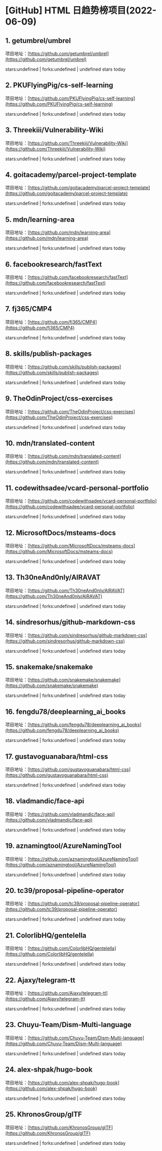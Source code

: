 # [GitHub] HTML 日趋势榜项目(2022-06-09)

## 1. getumbrel/umbrel 

项目地址：[https://github.com/getumbrel/umbrel](https://github.com/getumbrel/umbrel)

stars:undefined | forks:undefined | undefined stars today 



## 2. PKUFlyingPig/cs-self-learning 

项目地址：[https://github.com/PKUFlyingPig/cs-self-learning](https://github.com/PKUFlyingPig/cs-self-learning)

stars:undefined | forks:undefined | undefined stars today 



## 3. Threekiii/Vulnerability-Wiki 

项目地址：[https://github.com/Threekiii/Vulnerability-Wiki](https://github.com/Threekiii/Vulnerability-Wiki)

stars:undefined | forks:undefined | undefined stars today 



## 4. goitacademy/parcel-project-template 

项目地址：[https://github.com/goitacademy/parcel-project-template](https://github.com/goitacademy/parcel-project-template)

stars:undefined | forks:undefined | undefined stars today 



## 5. mdn/learning-area 

项目地址：[https://github.com/mdn/learning-area](https://github.com/mdn/learning-area)

stars:undefined | forks:undefined | undefined stars today 



## 6. facebookresearch/fastText 

项目地址：[https://github.com/facebookresearch/fastText](https://github.com/facebookresearch/fastText)

stars:undefined | forks:undefined | undefined stars today 



## 7. fj365/CMP4 

项目地址：[https://github.com/fj365/CMP4](https://github.com/fj365/CMP4)

stars:undefined | forks:undefined | undefined stars today 



## 8. skills/publish-packages 

项目地址：[https://github.com/skills/publish-packages](https://github.com/skills/publish-packages)

stars:undefined | forks:undefined | undefined stars today 



## 9. TheOdinProject/css-exercises 

项目地址：[https://github.com/TheOdinProject/css-exercises](https://github.com/TheOdinProject/css-exercises)

stars:undefined | forks:undefined | undefined stars today 



## 10. mdn/translated-content 

项目地址：[https://github.com/mdn/translated-content](https://github.com/mdn/translated-content)

stars:undefined | forks:undefined | undefined stars today 



## 11. codewithsadee/vcard-personal-portfolio 

项目地址：[https://github.com/codewithsadee/vcard-personal-portfolio](https://github.com/codewithsadee/vcard-personal-portfolio)

stars:undefined | forks:undefined | undefined stars today 



## 12. MicrosoftDocs/msteams-docs 

项目地址：[https://github.com/MicrosoftDocs/msteams-docs](https://github.com/MicrosoftDocs/msteams-docs)

stars:undefined | forks:undefined | undefined stars today 



## 13. Th30neAnd0nly/AIRAVAT 

项目地址：[https://github.com/Th30neAnd0nly/AIRAVAT](https://github.com/Th30neAnd0nly/AIRAVAT)

stars:undefined | forks:undefined | undefined stars today 



## 14. sindresorhus/github-markdown-css 

项目地址：[https://github.com/sindresorhus/github-markdown-css](https://github.com/sindresorhus/github-markdown-css)

stars:undefined | forks:undefined | undefined stars today 



## 15. snakemake/snakemake 

项目地址：[https://github.com/snakemake/snakemake](https://github.com/snakemake/snakemake)

stars:undefined | forks:undefined | undefined stars today 



## 16. fengdu78/deeplearning_ai_books 

项目地址：[https://github.com/fengdu78/deeplearning_ai_books](https://github.com/fengdu78/deeplearning_ai_books)

stars:undefined | forks:undefined | undefined stars today 



## 17. gustavoguanabara/html-css 

项目地址：[https://github.com/gustavoguanabara/html-css](https://github.com/gustavoguanabara/html-css)

stars:undefined | forks:undefined | undefined stars today 



## 18. vladmandic/face-api 

项目地址：[https://github.com/vladmandic/face-api](https://github.com/vladmandic/face-api)

stars:undefined | forks:undefined | undefined stars today 



## 19. aznamingtool/AzureNamingTool 

项目地址：[https://github.com/aznamingtool/AzureNamingTool](https://github.com/aznamingtool/AzureNamingTool)

stars:undefined | forks:undefined | undefined stars today 



## 20. tc39/proposal-pipeline-operator 

项目地址：[https://github.com/tc39/proposal-pipeline-operator](https://github.com/tc39/proposal-pipeline-operator)

stars:undefined | forks:undefined | undefined stars today 



## 21. ColorlibHQ/gentelella 

项目地址：[https://github.com/ColorlibHQ/gentelella](https://github.com/ColorlibHQ/gentelella)

stars:undefined | forks:undefined | undefined stars today 



## 22. Ajaxy/telegram-tt 

项目地址：[https://github.com/Ajaxy/telegram-tt](https://github.com/Ajaxy/telegram-tt)

stars:undefined | forks:undefined | undefined stars today 



## 23. Chuyu-Team/Dism-Multi-language 

项目地址：[https://github.com/Chuyu-Team/Dism-Multi-language](https://github.com/Chuyu-Team/Dism-Multi-language)

stars:undefined | forks:undefined | undefined stars today 



## 24. alex-shpak/hugo-book 

项目地址：[https://github.com/alex-shpak/hugo-book](https://github.com/alex-shpak/hugo-book)

stars:undefined | forks:undefined | undefined stars today 



## 25. KhronosGroup/glTF 

项目地址：[https://github.com/KhronosGroup/glTF](https://github.com/KhronosGroup/glTF)

stars:undefined | forks:undefined | undefined stars today 



